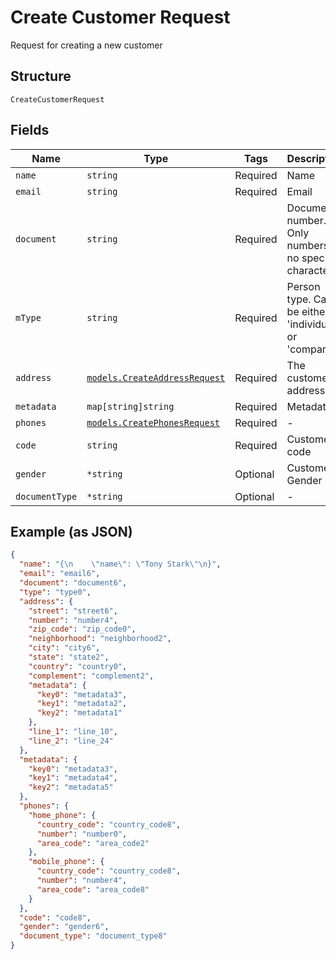 
# Create Customer Request

Request for creating a new customer

## Structure

`CreateCustomerRequest`

## Fields

| Name | Type | Tags | Description |
|  --- | --- | --- | --- |
| `name` | `string` | Required | Name |
| `email` | `string` | Required | Email |
| `document` | `string` | Required | Document number. Only numbers, no special characters. |
| `mType` | `string` | Required | Person type. Can be either 'individual' or 'company' |
| `address` | [`models.CreateAddressRequest`](../../doc/models/create-address-request.md) | Required | The customer's address |
| `metadata` | `map[string]string` | Required | Metadata |
| `phones` | [`models.CreatePhonesRequest`](../../doc/models/create-phones-request.md) | Required | - |
| `code` | `string` | Required | Customer code |
| `gender` | `*string` | Optional | Customer Gender |
| `documentType` | `*string` | Optional | - |

## Example (as JSON)

```json
{
  "name": "{\n    \"name\": \"Tony Stark\"\n}",
  "email": "email6",
  "document": "document6",
  "type": "type0",
  "address": {
    "street": "street6",
    "number": "number4",
    "zip_code": "zip_code0",
    "neighborhood": "neighborhood2",
    "city": "city6",
    "state": "state2",
    "country": "country0",
    "complement": "complement2",
    "metadata": {
      "key0": "metadata3",
      "key1": "metadata2",
      "key2": "metadata1"
    },
    "line_1": "line_10",
    "line_2": "line_24"
  },
  "metadata": {
    "key0": "metadata3",
    "key1": "metadata4",
    "key2": "metadata5"
  },
  "phones": {
    "home_phone": {
      "country_code": "country_code8",
      "number": "number0",
      "area_code": "area_code2"
    },
    "mobile_phone": {
      "country_code": "country_code8",
      "number": "number4",
      "area_code": "area_code8"
    }
  },
  "code": "code8",
  "gender": "gender6",
  "document_type": "document_type8"
}
```

